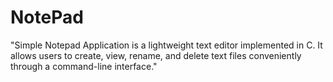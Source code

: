 # NotePad
"Simple Notepad Application is a lightweight text editor implemented in C. It allows users to create, view, rename, and delete text files conveniently through a command-line interface."
